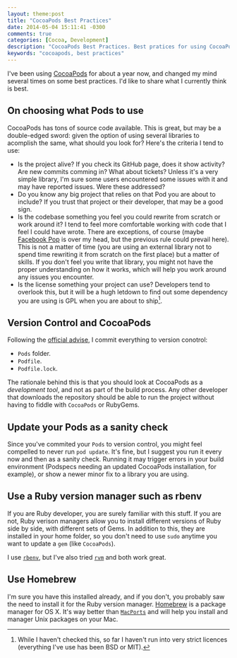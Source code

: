 ```yaml
---
layout: theme:post
title: "CocoaPods Best Practices"
date: 2014-05-04 15:11:41 -0300
comments: true
categories: [Cocoa, Development]
description: "CocoaPods Best Practices. Best pratices for using CocoaPods to manage your project dependencies"
keywords: "cocoapods, best practices"
---
```

I've been using [CocoaPods] for about a year now, and changed my mind several times on some best practices. I'd like to share what
I currently think is best.

## On choosing what Pods to use
CocoaPods has tons of source code available. This is great, but may be a double-edged sword: given the option of using several libraries to acomplish the same, what should you look for? Here's the criteria I tend to use:

- Is the project alive? If you check its GitHub page, does it show activity? Are new commits comming in? What about tickets? Unless it's a very simple library, I'm sure some users encountered some issues with it and may have reported issues. Were these addressed?
- Do you know any big project that relies on that Pod you are about to include? If you trust that project or their developer, that may be a good sign.
- Is the codebase something you feel you could rewrite from scratch or work around it? I tend to feel more comfortable working with code that I feel I could have wrote. There are exceptions, of course (maybe [Facebook Pop] is over my head, but the previous rule could prevail here).  
  This is not a matter of time (you are using an external library not to spend time rewriting it from scratch on the first place) but a matter of skills. If you don't feel you write that library, you might not have the proper understanding on how it works, which will help you work around any issues you encounter.
- Is the license something your project can use? Developers tend to overlook this, but it will be a hugh letdown to find out some dependency you are using is GPL when you are about to ship[^LicNote].

## Version Control and CocoaPods
Following the [official advise][CocoaPods Usage], I commit everything to version conotrol:

- `Pods` folder.
- `Podfile`.
- `Podfile.lock`.

The rationale behind this is that you should look at CocoaPods as a _development tool_, and not as part of the build process. Any other developer that downloads the repository should be able to run the project without having to fiddle with `CocoaPods` or RubyGems.

## Update your Pods as a sanity check
Since you've commited your `Pods` to version control, you might feel compelled to never run `pod update`. It's fine, but I suggest you run it every now and then as a sanity check. Running it may trigger errors in your build environment (Podspecs needing an updated CocoaPods installation, for example), or show a newer minor fix to a library you are using.

## Use a Ruby version manager such as rbenv
If you are Ruby developer, you are surely familiar with this stuff. If you are not, Ruby verison managers allow you to install different versions of Ruby side by side, with different sets of Gems. In addition to this, they are installed in your home folder, so you don't need to use `sudo` anytime you want to update a `gem` (like `CocoaPods`).

I use [`rbenv`][RBENV], but I've also tried [`rvm`][RVM] and both work great.

## Use Homebrew
I'm sure you have this installed already, and if you don't, you probably saw the need to install it for the Ruby version manager. [Homebrew] is a package manager for OS X. It's way better than [`MacPorts`][MacPorts] and will help you install and manager Unix packages on your Mac.

[CocoaPods]: http://cocoapods.org
[FaceBook Pop]: https://github.com/facebook/pop
[CocoaPods Usage]: http://guides.cocoapods.org/using/using-cocoapods.html
[RVM]: http://rvm.io/
[RBENV]: https://github.com/sstephenson/rbenv
[Homebrew]: http://brew.sh/
[MacPorts]: http://www.macports.org/
[^LicNote]: While I haven't checked this, so far I haven't run into very strict licences (everything I've use has been BSD or MIT).